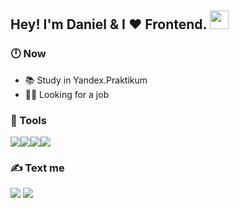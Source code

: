 <h2>Hey! I'm Daniel & I ❤️ Frontend. <img src="https://i.imgur.com/nRiflC0.gif" width="30"></h2>

<h3>🕛 Now</h3>

- 📚 Study in Yandex.Praktikum
- 👨‍💻 Looking for a job

<h3>🔨 Tools</h3>
<p><img src="https://img.shields.io/badge/HTML-239120?style=for-the-badge&logo=html5&logoColor=white" /><img src="https://img.shields.io/badge/CSS3-1572B6?style=for-the-badge&logo=css3&logoColor=white" /><img src="https://img.shields.io/badge/JavaScript-323330?style=for-the-badge&logo=javascript&logoColor=white" /><img src="https://img.shields.io/badge/React-20232A?style=for-the-badge&logo=react&logoColor=white" /></p>

<h3>✍️ Text me</h3>
<a href="https://t.me/danielKhrenov" target="_blank"><img src="https://img.shields.io/badge/Telegram-2CA5E0?style=for-the-badge&logo=telegram&logoColor=white"/></a>
<a href="mailto:klaven011@gmail.com?subject=From Git"><img src="https://img.shields.io/badge/Gmail-D14836?style=for-the-badge&logo=gmail&logoColor=white" /></a>
